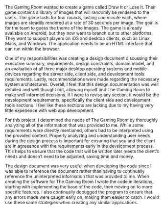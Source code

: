 The Gaming Room wanted to create a game called Draw It or Lose It. Their game contains a library of images that will randomly be rendered to the users. The game lasts for four rounds, lasting one minute each, where images are steadily rendered at a rate of 30 seconds per image. The goal is for the team to guess the theme of the images. The game is already available on Android, but they now want to branch out to other platforms. They want to support players on iOS and desktop clients, such as Linux, Macs, and Windows. The application needs to be an HTML interface that can run within the browser. 

One of my responsibilities was creating a design document discussing their executive summary, requirements, design constraints, domain model, and an evaluation of all three major desktop operating systems and mobile devices regarding the server side, client side, and development tools requirements. Lastly, recommendations were made regarding the necessary system architectures. Overall, I feel that this design documentation was well detailed and well thought out, allowing myself and The Gaming Room to make well informed decisions. If I were to revise any section, it would be the development requirements, specifically the client side and development tools sections. I feel like these sections are lacking due to my having very little experience with web app development. 

For this project, I determined the needs of The Gaming Room by thoroughly analyzing all of the information that was provided to me. While some requirements were directly mentioned, others had to be interpreted using the provided context. Properly analyzing and understanding user needs during the design process is important for ensuring that you and the client are in agreeance with the requirements early in the development process. This helps to ensure that the code that will be written later meets the client’s needs and doesn’t need to be adjusted, saving time and money. 

The design document was very useful when developing the code since I was able to reference the document rather than having to continually reference the uninterpreted information that was provided to me. When creating the software for The Gaming Room I wrote the code in iterations, starting with implementing the base of the code, then moving on to more specific features. I also continually debugged the program to ensure that any errors made were caught early on, making them easier to catch. I would use these same strategies when creating any similar applications.  
